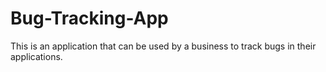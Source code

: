 # Bug-Tracking-App
This is an application that can be used by a business to track bugs in their applications.
